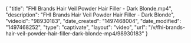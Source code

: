 {
    "title": "FHI Brands Hair Veil Powder Hair Filler - Dark Blonde.mp4",
    "description": "FHI Brands Hair Veil Powder Hair Filler - Dark Blonde",
    "videoid": "98930183",
    "date_created": "1497468004",
    "date_modified": "1497468252",
    "type": "captivate",
    "layout": "video",
    "url": "\/v\/fhi-brands-hair-veil-powder-hair-filler-dark-blonde-mp4\/98930183"
}
